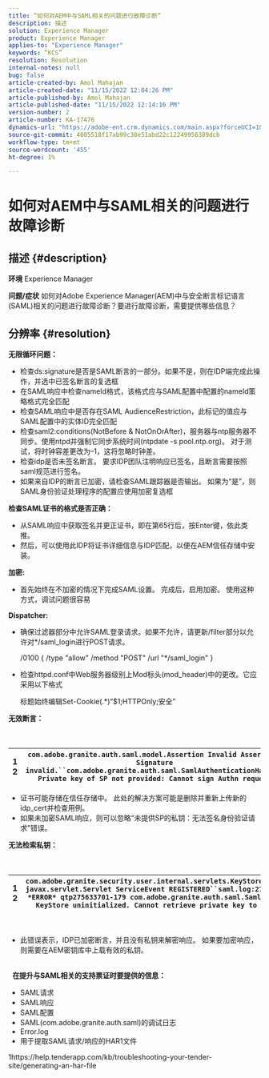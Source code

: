 ```yaml
---
title: “如何对AEM中与SAML相关的问题进行故障诊断”
description: 描述
solution: Experience Manager
product: Experience Manager
applies-to: "Experience Manager"
keywords: “KCS”
resolution: Resolution
internal-notes: null
bug: false
article-created-by: Amol Mahajan
article-created-date: "11/15/2022 12:04:26 PM"
article-published-by: Amol Mahajan
article-published-date: "11/15/2022 12:14:16 PM"
version-number: 2
article-number: KA-17476
dynamics-url: "https://adobe-ent.crm.dynamics.com/main.aspx?forceUCI=1&pagetype=entityrecord&etn=knowledgearticle&id=d025b6a0-dd64-ed11-9561-6045bd006a22"
source-git-commit: 4805518f17ab99c38e51abd22c12249956389dcb
workflow-type: tm+mt
source-wordcount: '455'
ht-degree: 1%

---
```


# 如何对AEM中与SAML相关的问题进行故障诊断

## 描述 {#description}

<b>环境</b>
Experience Manager


<b>问题/症状</b>
如何对Adobe Experience Manager(AEM)中与安全断言标记语言(SAML)相关的问题进行故障诊断？要进行故障诊断，需要提供哪些信息？


## 分辨率 {#resolution}


<b>无限循环问题：</b>

- 检查ds:signature是否是SAML断言的一部分。如果不是，则在IDP端完成此操作，并选中已签名断言的复选框
- 在SAML响应中检查nameId格式，该格式应与SAML配置中配置的nameId策略格式完全匹配
- 检查SAML响应中是否存在SAML AudienceRestriction，此标记的值应与SAML配置中的实体ID完全匹配
- 检查saml2:conditions(NotBefore &amp; NotOnOrAfter)，服务器与ntp服务器不同步。使用ntpd并强制它同步系统时间(ntpdate -s pool.ntp.org)。 对于测试，将时钟容差更改为–1，这将忽略时钟差。
- 检查idp是否未签名断言。 要求IDP团队注明响应已签名，且断言需要按照saml规范进行签名。
- 如果来自IDP的断言已加密，请检查SAML跟踪器是否输出。 如果为“是”，则SAML身份验证处理程序的配置应使用加密复选框


<b>检查SAML证书的格式是否正确：</b>

- 从SAML响应中获取签名并更正证书，即在第65行后，按Enter键，依此类推。
- 然后，可以使用此IDP将证书详细信息与IDP匹配，以便在AEM信任存储中安装。


<b>加密:</b>

- 首先始终在不加密的情况下完成SAML设置。 完成后，启用加密。 使用这种方式，调试问题很容易


<b>Dispatcher:</b>

- 确保过滤器部分中允许SAML登录请求。如果不允许，请更新/filter部分以允许对\*/saml_login进行POST请求。



   /0100 { /type &quot;allow&quot; /method &quot;POST&quot; /url &quot;\*/saml_login&quot; }


- 检查httpd.conf中Web服务器级别上Mod标头(mod_header)中的更改。它应采用以下格式

   标题始终编辑Set-Cookie(.\*)“$1;HTTPOnly;安全”


<b>无效断言：</b>
<br> <br> <br>

| 1<br>2 | `com.adobe.granite.auth.saml.model.Assertion Invalid Assertion: Signature invalid.``com.adobe.granite.auth.saml.SamlAuthenticationHandler Private key of SP not provided: Cannot sign Authn request` |
| --- | --- |


- 证书可能存储在信任存储中。 此处的解决方案可能是删除并重新上传新的idp_cert并检查用例。
- 如果未加密SAML响应，则可以忽略“未提供SP的私钥：无法签名身份验证请求”错误。


<b>无法检索私钥：</b>
<br> <br> <br>

| 1<br>2 | `com.adobe.granite.security.user.internal.servlets.KeyStoreManagingServlet,1121, javax.servlet.Servlet ServiceEvent REGISTERED``saml.log:27.01.2019 14:16:13.642 *ERROR* qtp275633701-179 com.adobe.granite.auth.saml.SamlAuthenticationHandler KeyStore uninitialized. Cannot retrieve private key to decrypt assertions.` |
| --- | --- |

 
- 此错误表示，IDP已加密断言，并且没有私钥来解密响应。 如果要加密响应，则需要在AEM密钥库中上载有效的私钥。

<br> 
<b>在提升与SAML相关的支持票证时要提供的信息：</b>

- SAML请求
- SAML响应
- SAML配置
- SAML(com.adobe.granite.auth.saml)的调试日志
- Error.log
- 用于提取SAML请求/响应的HAR1文件


1https://help.tenderapp.com/kb/troubleshooting-your-tender-site/generating-an-har-file
